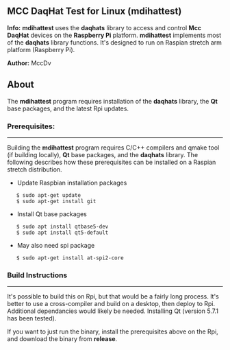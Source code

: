## MCC DaqHat Test for Linux (mdihattest)
**Info:** **mdihattest** uses the **daqhats** library to access and control **Mcc DaqHat** devices on the **Raspberry Pi** platform. **mdihattest** implements most of the **daqhats** library functions. It's designed to run on Raspian stretch arm platform (Raspberry Pi).

**Author:** MccDv

## About
The **mdihattest** program requires installation of the **daqhats** library, the **Qt** base packages, and the latest Rpi updates. 

### Prerequisites:
---------------
Building the **mdihattest** program requires C/C++ compilers and qmake tool (if building locally), **Qt** base packages, and the **daqhats** library. The following describes how these prerequisites can be installed on a Raspian stretch distribution.
  
  - Update Raspbian installation packages
  
  ```
     $ sudo apt-get update
     $ sudo apt-get install git

  ```
  - Install Qt base packages
  
  ```
     $ sudo apt install qtbase5-dev
     $ sudo apt install qt5-default
  ```
  - May also need spi package
  
  ```
     $ sudo apt-get install at-spi2-core
  ``` 

### Build Instructions
---------------------

It's possible to build this on Rpi, but that would be a fairly long process. It's better to use a cross-compiler and build on a desktop, then deploy to Rpi. Additional dependancies would likely be needed. Installing Qt (version 5.7.1 has been tested).

If you want to just run the binary, install the prerequisites above on the Rpi, and download the binary from **release**.


